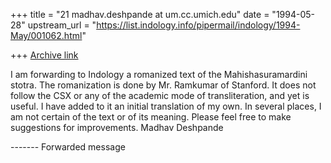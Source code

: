 +++
title = "21 madhav.deshpande at um.cc.umich.edu"
date = "1994-05-28"
upstream_url = "https://list.indology.info/pipermail/indology/1994-May/001062.html"

+++
[Archive link](https://list.indology.info/pipermail/indology/1994-May/001062.html)

I am forwarding to Indology a romanized text of the Mahishasuramardini
stotra.  The romanization is done by Mr. Ramkumar of Stanford.  It does
not follow the CSX or any of the academic mode of transliteration, and yet
is useful.  I have added to it an initial translation of my own.  In 
several places, I am not certain of the text or of its meaning.  Please
feel free to make suggestions for improvements.
     Madhav Deshpande

------- Forwarded message




